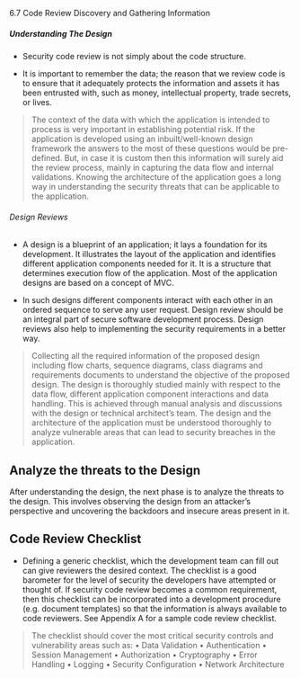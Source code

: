 
6.7 Code Review Discovery and Gathering Information

##### Understanding The Design

- Security code review is not simply about the code structure. 

- It is important to remember the data; the reason that
we review code is to ensure that it adequately protects the information and assets it has been entrusted with, such
as money, intellectual property, trade secrets, or lives. 
> The context of the data with which the application is intended
to process is very important in establishing potential risk. If the application is developed using an inbuilt/well-known
design framework the answers to the most of these questions would be pre-defined. But, in case it is custom then this
information will surely aid the review process, mainly in capturing the data flow and internal validations. Knowing
the architecture of the application goes a long way in understanding the security threats that can be applicable to
the application.

###### Design Reviews
- A design is a blueprint of an application; it lays a foundation for its development. It illustrates the layout of the application
and identifies different application components needed for it. It is a structure that determines execution flow
of the application. Most of the application designs are based on a concept of MVC. 

- In such designs different components
interact with each other in an ordered sequence to serve any user request. Design review should be an integral
part of secure software development process. Design reviews also help to implementing the security requirements
in a better way.
> Collecting all the required information of the proposed design including flow charts, sequence diagrams, class diagrams
and requirements documents to understand the objective of the proposed design. The design is thoroughly
studied mainly with respect to the data flow, different application component interactions and data handling. This is
achieved through manual analysis and discussions with the design or technical architect’s team. The design and the
architecture of the application must be understood thoroughly to analyze vulnerable areas that can lead to security
breaches in the application.

## Analyze the threats to the Design
After understanding the design, the next phase is to analyze the threats to the design. This involves observing the
design from an attacker’s perspective and uncovering the backdoors and insecure areas present in it.

## Code Review Checklist
- Defining a generic checklist, which the development team can fill out can give reviewers the desired context. The
checklist is a good barometer for the level of security the developers have attempted or thought of. If security
code review becomes a common requirement, then this checklist can be incorporated into a development procedure
(e.g. document templates) so that the information is always available to code reviewers. See Appendix A
for a sample code review checklist.

> The checklist should cover the most critical security controls and vulnerability areas such as:
• Data Validation
• Authentication
• Session Management
• Authorization
• Cryptography
• Error Handling
• Logging
• Security Configuration
• Network Architecture

